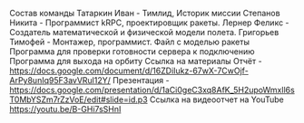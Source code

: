 Состав команды
Татаркин Иван - Тимлид, Историк миссии
Степанов Никита - Программист kRPC, проектировщик ракеты.
Лернер Феликс - Создатель математической и физической модели полета.
Григорьев Тимофей - Монтажер, программист.
Файл с моделью ракеты
Программа для проверки готовности сервера к подключению
Программа для выхода на орбиту
Ссылка на материалы
Отчёт - https://docs.google.com/document/d/16ZDiIukz-67wX-7CwOjf-ArPy8unIq95F3avVRul12Y/
Презентация - https://docs.google.com/presentation/d/1aCi0geC3xq8AfK_5H2upoWmxll6sT0MbYSZm7rZzVoE/edit#slide=id.p3
Ссылка на видеоотчет на YouTube
https://youtu.be/B-GHi7sSHnI

